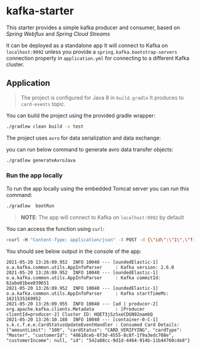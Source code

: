 # kafka-starter

This starter provides a simple kafka producer and consumer, based on _Spring Webflux_ and _Spring Cloud Streams_

It can be deployed as a standalone app
It will connect to Kafka on `localhost:9092` unless you provide a `spring.kafka.bootstrap-servers` connection property
in `application.yml` for connecting to a different Kafka cluster.

## Application

> The project is configured for Java 8 in `build.gradle`
>  It produces to `card-events` topic.

You can build the project using the provided gradle wrapper:

```bash
./gradlew clean build -x test
```

The project uses `avro` for data serialization and data exchange:

you can run below command to generate avro data transfer objects:
```bash
./gradlew generateAvroJava
```


### Run the app locally

To run the app locally using the embedded Tomcat server you can run this command:

```bash
./gradlew  bootRun
```

> **NOTE**: The app will connect to Kafka on `localhost:9092` by default

You can access the function using `curl`:

```bash
>curl -H "Content-Type: application/json" -X POST -d {\"id\":\"1\",\"firstName\":\"alex\",\"lastName\":\"smith\",\"phoneNumber\":\"432-245-0000\"} http://localhost:8080/customer/create
```

You should see below output in the console of the app:

```text
2021-05-20 13:26:09.952  INFO 10040 --- [oundedElastic-1] o.a.kafka.common.utils.AppInfoParser     : Kafka version: 2.6.0
2021-05-20 13:26:09.952  INFO 10040 --- [oundedElastic-1] o.a.kafka.common.utils.AppInfoParser     : Kafka commitId: 62abe01bee039651
2021-05-20 13:26:09.952  INFO 10040 --- [oundedElastic-1] o.a.kafka.common.utils.AppInfoParser     : Kafka startTimeMs: 1621535169952
2021-05-20 13:26:09.955  INFO 10040 --- [ad | producer-2] org.apache.kafka.clients.Metadata        : [Producer clientId=producer-2] Cluster ID: HQET3jSzSxeCDGN92oambQ
2021-05-20 13:26:10.188  INFO 10040 --- [container-0-C-1] s.k.c.f.e.e.CardStatusUpdateEventHandler : Consumed Card Details: {"amountLimit": "100", "cardStatus": "CARD_VERIFYING", "cardType": "Master", "customerId": "48618ceb-6f3d-4555-8c8f-1f9a3edc708e", "customerIncome": null, "id": "542a08cc-9d1d-4464-914b-11b44760cde8"}
```